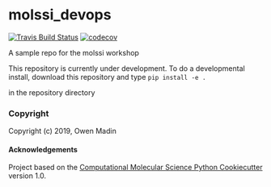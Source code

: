 molssi_devops
==============================
[//]: # (Badges)
[![Travis Build Status](https://travis-ci.org/REPLACE_WITH_OWNER_ACCOUNT/molssi_devops.png)](https://travis-ci.org/REPLACE_WITH_OWNER_ACCOUNT/molssi_devops)
[![codecov](https://codecov.io/gh/REPLACE_WITH_OWNER_ACCOUNT/molssi_devops/branch/master/graph/badge.svg)](https://codecov.io/gh/REPLACE_WITH_OWNER_ACCOUNT/molssi_devops/branch/master)

A sample repo for the molssi workshop

This repository is currently under development. To do a developmental install, download this repository and type `pip install -e .`

in the repository directory

### Copyright

Copyright (c) 2019, Owen Madin


#### Acknowledgements
 
Project based on the 
[Computational Molecular Science Python Cookiecutter](https://github.com/molssi/cookiecutter-cms) version 1.0.
